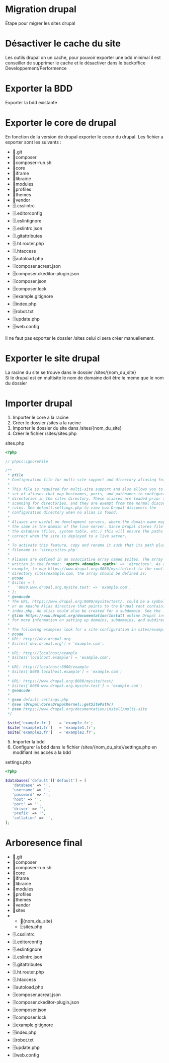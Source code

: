 # Migration drupal
Étape pour migrer les sites drupal<br>

# Désactiver le cache du site
Les outils drupal on un cache, pour pouvoir exporter une bdd minimal il est conseiller de supprimer le cache et le désactiver dans le backoffice Developpement/Performence <br>

# Exporter la BDD
Exporter la bdd existante <br>

# Exporter le core de drupal
En fonction de la version de drupal exporter le coeur du drupal. Les fichier a exporter sont les suivants :<br>
<ul>
    <li>📂.git</li>
    <li>📂composer</li>
    <li>📂composer-run.sh</li>
    <li>📂core</li>
    <li>📂iframe</li>
    <li>📂librairie</li>
    <li>📂modules</li>
    <li>📂profiles</li>
    <li>📂themes</li>
    <li>📂vendor</li>
    <li>🗄️.csslintrc</li>
    <li>🗄️.editorconfig</li>
    <li>🗄️.eslintignore</li>
    <li>🗄️.eslintrc.json</li>
    <li>🗄️.gitattributes</li>
    <li>🗄️.ht.router.php</li>
    <li>🗄️.htaccess</li>
    <li>🗄️autoload.php</li>
    <li>🗄️composer.acreat.json</li>
    <li>🗄️composer.ckeditor-plugin.json</li>
    <li>🗄️composer.json</li>
    <li>🗄️composer.lock</li>
    <li>🗄️example.gitignore</li>
    <li>🗄️index.php</li>
    <li>🗄️robot.txt</li>
    <li>🗄️update.php</li>
    <li>🗄️web.config</li>
</ul>
Il ne faut pas exporter le dossier /sites celui ci sera créer manuellement.<br>

# Exporter le site drupal
La racine du site se trouve dans le dossier /sites/{nom_du_site} <br>
Si le drupal est en multisite le nom de domaine doit être le meme que le nom du dossier<br>

# Importer drupal
1. Importer le core a la racine 
2. Créer le dossier /sites a la racine
3. Importer le dossier du site dans /sites/{nom_du_site}
4. Créer le fichier /sites/sites.php

sites.php
```php
<?php

// phpcs:ignoreFile

/**
 * @file
 * Configuration file for multi-site support and directory aliasing feature.
 *
 * This file is required for multi-site support and also allows you to define a
 * set of aliases that map hostnames, ports, and pathnames to configuration
 * directories in the sites directory. These aliases are loaded prior to
 * scanning for directories, and they are exempt from the normal discovery
 * rules. See default.settings.php to view how Drupal discovers the
 * configuration directory when no alias is found.
 *
 * Aliases are useful on development servers, where the domain name may not be
 * the same as the domain of the live server. Since Drupal stores file paths in
 * the database (files, system table, etc.) this will ensure the paths are
 * correct when the site is deployed to a live server.
 *
 * To activate this feature, copy and rename it such that its path plus
 * filename is 'sites/sites.php'.
 *
 * Aliases are defined in an associative array named $sites. The array is
 * written in the format: '<port>.<domain>.<path>' => 'directory'. As an
 * example, to map https://www.drupal.org:8080/mysite/test to the configuration
 * directory sites/example.com, the array should be defined as:
 * @code
 * $sites = [
 *   '8080.www.drupal.org.mysite.test' => 'example.com',
 * ];
 * @endcode
 * The URL, https://www.drupal.org:8080/mysite/test/, could be a symbolic link
 * or an Apache Alias directive that points to the Drupal root containing
 * index.php. An alias could also be created for a subdomain. See the
 * @link https://www.drupal.org/documentation/install online Drupal installation guide @endlink
 * for more information on setting up domains, subdomains, and subdirectories.
 *
 * The following examples look for a site configuration in sites/example.com:
 * @code
 * URL: http://dev.drupal.org
 * $sites['dev.drupal.org'] = 'example.com';
 *
 * URL: http://localhost/example
 * $sites['localhost.example'] = 'example.com';
 *
 * URL: http://localhost:8080/example
 * $sites['8080.localhost.example'] = 'example.com';
 *
 * URL: https://www.drupal.org:8080/mysite/test/
 * $sites['8080.www.drupal.org.mysite.test'] = 'example.com';
 * @endcode
 *
 * @see default.settings.php
 * @see \Drupal\Core\DrupalKernel::getSitePath()
 * @see https://www.drupal.org/documentation/install/multi-site
 */

 $site['example.fr']    = 'example.fr';
 $site['example1.fr']   = 'example1.fr';
 $site['example2.fr']   = 'example2.fr';

```
5. Importer la bdd 
6. Configurer la bdd dans le fichier /sites/{nom_du_site}/settings.php en modifiant les accès a la bdd

settings.php
```php
<?php

$databases['default']['default'] = [
   'database' => '',
   'username' => '',
   'password' => '',
   'host' => '',
   'port' => '',
   'driver' => '',
   'prefix' => '',
   'collation' => '',
];
```

# Arboresence final

<ul>
    <li>📂.git</li>
    <li>📂composer</li>
    <li>📂composer-run.sh</li>
    <li>📂core</li>
    <li>📂iframe</li>
    <li>📂librairie</li>
    <li>📂modules</li>
    <li>📂profiles</li>
    <li>📂themes</li>
    <li>📂vendor</li>
    <li>📂sites</li>
    <li>
        <ul>
            <li>📂{nom_du_site}</li>
            <li>🗄️sites.php</li>
        </ul>
    </li>
    <li>🗄️.csslintrc</li>
    <li>🗄️.editorconfig</li>
    <li>🗄️.eslintignore</li>
    <li>🗄️.eslintrc.json</li>
    <li>🗄️.gitattributes</li>
    <li>🗄️.ht.router.php</li>
    <li>🗄️.htaccess</li>
    <li>🗄️autoload.php</li>
    <li>🗄️composer.acreat.json</li>
    <li>🗄️composer.ckeditor-plugin.json</li>
    <li>🗄️composer.json</li>
    <li>🗄️composer.lock</li>
    <li>🗄️example.gitignore</li>
    <li>🗄️index.php</li>
    <li>🗄️robot.txt</li>
    <li>🗄️update.php</li>
    <li>🗄️web.config</li>
</ul>
